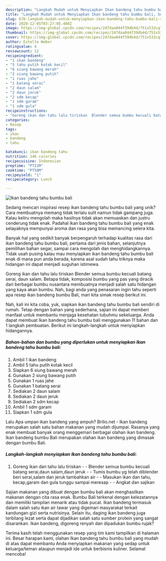 ```yaml
---
description: "Langkah Mudah untuk Menyiapkan Ikan bandeng tahu bumbu bali, Sempurna"
title: "Langkah Mudah untuk Menyiapkan Ikan bandeng tahu bumbu bali, Sempurna"
slug: 676-langkah-mudah-untuk-menyiapkan-ikan-bandeng-tahu-bumbu-bali-sempurna
date: 2020-12-05T03:27:05.480Z
image: https://img-global.cpcdn.com/recipes/247daa844f39db4d/751x532cq70/ikan-bandeng-tahu-bumbu-bali-foto-resep-utama.jpg
thumbnail: https://img-global.cpcdn.com/recipes/247daa844f39db4d/751x532cq70/ikan-bandeng-tahu-bumbu-bali-foto-resep-utama.jpg
cover: https://img-global.cpcdn.com/recipes/247daa844f39db4d/751x532cq70/ikan-bandeng-tahu-bumbu-bali-foto-resep-utama.jpg
author: Estelle Weber
ratingvalue: 4
reviewcount: 12
recipeingredient:
- "1 ikan bandeng"
- "5 tahu putih kotak kecil"
- "6 siung bawang merah"
- "2 siung bawang putih"
- "1 ruas jahe"
- "1 batang serai"
- "2 daun salam"
- "2 daun jeruk"
- "2 sdm kecap"
- "1 sdm garam"
- "1 sdm gula"
recipeinstructions:
- "Goreng ikan dan tahu lalu tiriskan  Blender semua bumbu kecuali batang serai,daun salam,daun jeruk  Tumis bumbu yg telah diblender beri serai,salam dan jeruk tambahkan air  Masukan ikan dan tahu, kecap,garam dan gula tunggu sampai meresap  Angkat dan sajikan"
categories:
- Resep
tags:
- ikan
- bandeng
- tahu

katakunci: ikan bandeng tahu 
nutrition: 146 calories
recipecuisine: Indonesian
preptime: "PT22M"
cooktime: "PT58M"
recipeyield: "1"
recipecategory: Lunch

---
```



![Ikan bandeng tahu bumbu bali](https://img-global.cpcdn.com/recipes/247daa844f39db4d/751x532cq70/ikan-bandeng-tahu-bumbu-bali-foto-resep-utama.jpg)

Sedang mencari inspirasi resep ikan bandeng tahu bumbu bali yang unik? Cara membuatnya memang tidak terlalu sulit namun tidak gampang juga. Kalau keliru mengolah maka hasilnya tidak akan memuaskan dan justru cenderung tidak enak. Padahal ikan bandeng tahu bumbu bali yang enak selayaknya mempunyai aroma dan rasa yang bisa memancing selera kita.

Banyak hal yang sedikit banyak berpengaruh terhadap kualitas rasa dari ikan bandeng tahu bumbu bali, pertama dari jenis bahan, selanjutnya pemilihan bahan segar, sampai cara mengolah dan menghidangkannya. Tidak usah pusing kalau mau menyiapkan ikan bandeng tahu bumbu bali enak di mana pun anda berada, karena asal sudah tahu triknya maka hidangan ini dapat menjadi suguhan istimewa.

Goreng ikan dan tahu lalu tiriskan Blender semua bumbu kecuali batang serai, daun salam. Betapa tidak, komposisi bumbu yang pas yang diracik dari berbagai bumbu nusantara membuatnya menjadi salah satu hidangan yang kaya akan bumbu. Nah, bagi anda yang penasaran ingin tahu seperti apa resep ikan bandeng bumbu Bali, mari kita simak resep berikut ini.


Nah, kali ini kita coba, yuk, siapkan ikan bandeng tahu bumbu bali sendiri di rumah. Tetap dengan bahan yang sederhana, sajian ini dapat memberi manfaat untuk membantu menjaga kesehatan tubuhmu sekeluarga. Anda dapat membuat Ikan bandeng tahu bumbu bali menggunakan 11 bahan dan 1 langkah pembuatan. Berikut ini langkah-langkah untuk menyiapkan hidangannya.

<!--inarticleads1-->

##### Bahan-bahan dan bumbu yang diperlukan untuk menyiapkan Ikan bandeng tahu bumbu bali:

1. Ambil 1 ikan bandeng
1. Ambil 5 tahu putih kotak kecil
1. Siapkan 6 siung bawang merah
1. Gunakan 2 siung bawang putih
1. Gunakan 1 ruas jahe
1. Gunakan 1 batang serai
1. Sediakan 2 daun salam
1. Sediakan 2 daun jeruk
1. Sediakan 2 sdm kecap
1. Ambil 1 sdm garam
1. Siapkan 1 sdm gula


Lalu Apa umpan ikan bandeng yang ampuh? Brilio.net - Ikan bandeng merupakan salah satu bahan makanan yang mudah dijumpai. Rasanya yang enak membuat banyak orang menggemari berbagai olahan ikan bandeng. Ikan bandeng bumbu Bali merupakan olahan ikan bandeng yang dimasak dengan bumbu Bali. 

<!--inarticleads2-->

##### Langkah-langkah menyiapkan Ikan bandeng tahu bumbu bali:

1. Goreng ikan dan tahu lalu tiriskan -  - Blender semua bumbu kecuali batang serai,daun salam,daun jeruk -  - Tumis bumbu yg telah diblender beri serai,salam dan jeruk tambahkan air -  - Masukan ikan dan tahu, kecap,garam dan gula tunggu sampai meresap -  - Angkat dan sajikan


Sajian makanan yang dibuat dengan bumbu bali akan menghasilkan makanan dengan cita rasa enak. Bumbu Bali terkenal dengan kelezatannya dan memiliki tampilan menarik atau tidak pucat. Ikan bandeng termasuk dalam salah satu ikan air tawar yang digemari masyarakat terkait kandungan gizi serta nutrisinya. Selain itu, daging ikan bandeng juga terbilang lezat serta dapat dijadikan salah satu sumber protein yang sangat disarankan. Ikan bandeng, digoreng renyah dan dipadukan bumbu rujak? 

Terima kasih telah menggunakan resep yang tim kami tampilkan di halaman ini. Besar harapan kami, olahan Ikan bandeng tahu bumbu bali yang mudah di atas dapat membantu Anda menyiapkan makanan yang sedap untuk keluarga/teman ataupun menjadi ide untuk berbisnis kuliner. Selamat mencoba!

